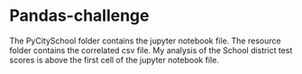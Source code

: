 # Pandas-challenge
The PyCitySchool folder contains the jupyter notebook file. The resource folder contains the correlated csv file.
My analysis of the School district test scores is above the first cell of the jupyter notebook file.
